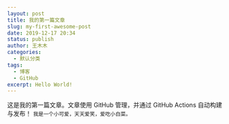 ```yaml
---
layout: post
title: 我的第一篇文章
slug: my-first-awesome-post
date: 2019-12-17 20:34
status: publish
author: 王木木
categories:
  - 默认分类
tags:
  - 博客
  - GitHub
excerpt: Hello World!
---
```


这是我的第一篇文章。文章使用 GitHub 管理，并通过 GitHub Actions 自动构建与发布！
`我是一个小可爱，天天爱笑，爱吃小白菜。`
